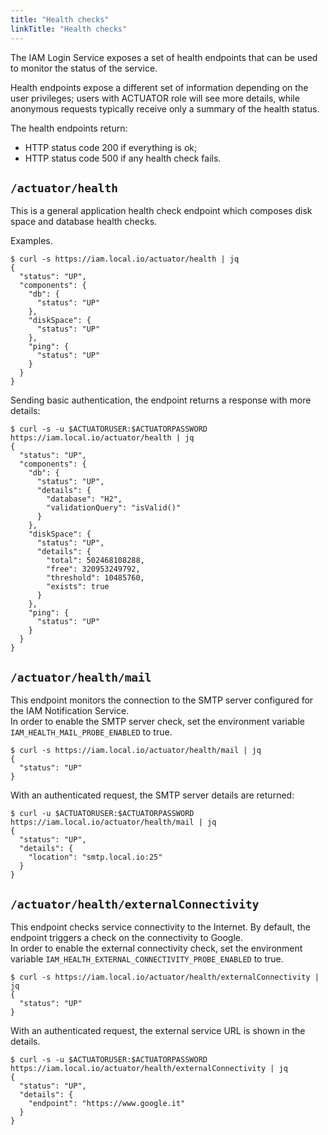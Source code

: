```yaml
---
title: "Health checks"
linkTitle: "Health checks"
---
```


The IAM Login Service exposes a set of health endpoints that can be used to
monitor the status of the service.

Health endpoints expose a different set of information depending on the user
privileges; users with ACTUATOR role will see more details, while
anonymous requests typically receive only a summary of the health status.

The health endpoints return:
- HTTP status code 200 if everything is ok;
- HTTP status code 500 if any health check fails.

## `/actuator/health`

This is a general application health check endpoint which composes disk space
and database health checks.

Examples.

```console
$ curl -s https://iam.local.io/actuator/health | jq
{
  "status": "UP",
  "components": {
    "db": {
      "status": "UP"
    },
    "diskSpace": {
      "status": "UP"
    },
    "ping": {
      "status": "UP"
    }
  }
}
```

Sending basic authentication, the endpoint returns a response with more details:

```console
$ curl -s -u $ACTUATORUSER:$ACTUATORPASSWORD https://iam.local.io/actuator/health | jq
{
  "status": "UP",
  "components": {
    "db": {
      "status": "UP",
      "details": {
        "database": "H2",
        "validationQuery": "isValid()"
      }
    },
    "diskSpace": {
      "status": "UP",
      "details": {
        "total": 502468108288,
        "free": 320953249792,
        "threshold": 10485760,
        "exists": true
      }
    },
    "ping": {
      "status": "UP"
    }
  }
}

```

## `/actuator/health/mail`

This endpoint monitors the connection to the SMTP server configured for the
IAM Notification Service.  
In order to enable the SMTP server check, set the environment variable
`IAM_HEALTH_MAIL_PROBE_ENABLED` to true.

```console
$ curl -s https://iam.local.io/actuator/health/mail | jq
{
  "status": "UP"
}
```

With an authenticated request, the SMTP server details are returned:
```console
$ curl -u $ACTUATORUSER:$ACTUATORPASSWORD https://iam.local.io/actuator/health/mail | jq
{
  "status": "UP",
  "details": {
    "location": "smtp.local.io:25"
  }
}
```

## `/actuator/health/externalConnectivity`

This endpoint checks service connectivity to the Internet. By default, the
endpoint triggers a check on the connectivity to Google.  
In order to enable the external connectivity check, set the environment variable 
`IAM_HEALTH_EXTERNAL_CONNECTIVITY_PROBE_ENABLED` to true.

```console
$ curl -s https://iam.local.io/actuator/health/externalConnectivity | jq
{
  "status": "UP"
}
```

With an authenticated request, the external service URL is shown in the details.
```console
$ curl -s -u $ACTUATORUSER:$ACTUATORPASSWORD https://iam.local.io/actuator/health/externalConnectivity | jq
{
  "status": "UP",
  "details": {
    "endpoint": "https://www.google.it"
  }
}
```
